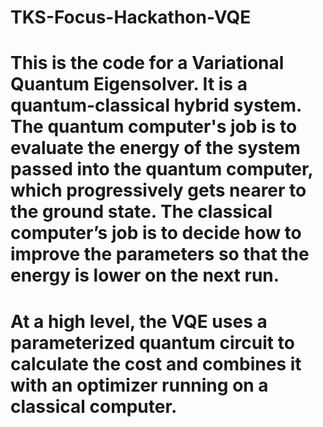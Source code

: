 # TKS-Focus-Hackathon-VQE
# This is the code for a Variational Quantum Eigensolver. It is a quantum-classical hybrid system. The quantum computer's job is to evaluate the energy of the system passed into the quantum computer, which progressively gets nearer to the ground state. The classical computer’s job is to decide how to improve the parameters so that the energy is lower on the next run.
# At a high level, the VQE uses a parameterized quantum circuit to calculate the cost and combines it with an optimizer running on a classical computer.
